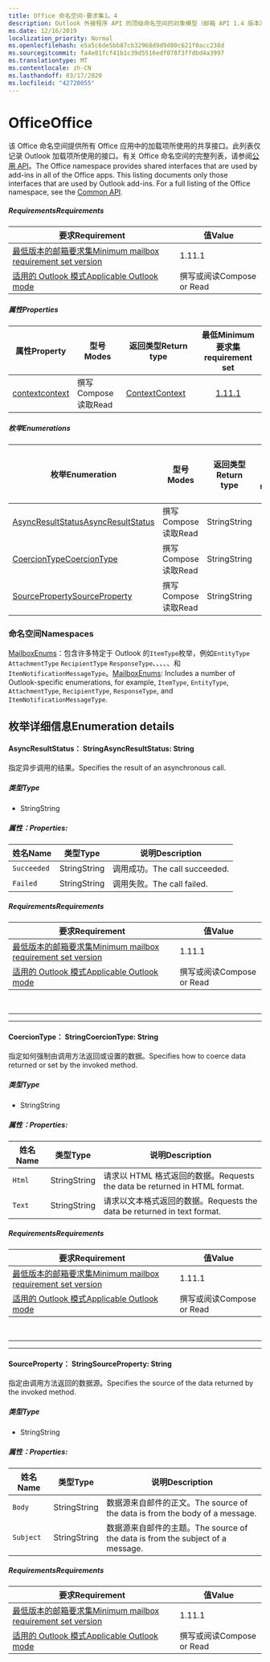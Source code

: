 ```yaml
---
title: Office 命名空间-要求集1。4
description: Outlook 外接程序 API 的顶级命名空间的对象模型（邮箱 API 1.4 版本）。
ms.date: 12/16/2019
localization_priority: Normal
ms.openlocfilehash: e5a5c6de5bb87cb32968d9d9d80c621f0acc238d
ms.sourcegitcommit: fa4e81fcf41b1c39d5516edf078f3ffdbd4a3997
ms.translationtype: MT
ms.contentlocale: zh-CN
ms.lasthandoff: 03/17/2020
ms.locfileid: "42720055"
---
```

# <a name="office"></a><span data-ttu-id="8b28a-103">Office</span><span class="sxs-lookup"><span data-stu-id="8b28a-103">Office</span></span>

<span data-ttu-id="8b28a-p101">该 Office 命名空间提供所有 Office 应用中的加载项所使用的共享接口。此列表仅记录 Outlook 加载项所使用的接口。有关 Office 命名空间的完整列表，请参阅[公用 API](/javascript/api/office)。</span><span class="sxs-lookup"><span data-stu-id="8b28a-p101">The Office namespace provides shared interfaces that are used by add-ins in all of the Office apps. This listing documents only those interfaces that are used by Outlook add-ins. For a full listing of the Office namespace, see the [Common API](/javascript/api/office).</span></span>

##### <a name="requirements"></a><span data-ttu-id="8b28a-106">Requirements</span><span class="sxs-lookup"><span data-stu-id="8b28a-106">Requirements</span></span>

|<span data-ttu-id="8b28a-107">要求</span><span class="sxs-lookup"><span data-stu-id="8b28a-107">Requirement</span></span>| <span data-ttu-id="8b28a-108">值</span><span class="sxs-lookup"><span data-stu-id="8b28a-108">Value</span></span>|
|---|---|
|[<span data-ttu-id="8b28a-109">最低版本的邮箱要求集</span><span class="sxs-lookup"><span data-stu-id="8b28a-109">Minimum mailbox requirement set version</span></span>](../../requirement-sets/outlook-api-requirement-sets.md)| <span data-ttu-id="8b28a-110">1.1</span><span class="sxs-lookup"><span data-stu-id="8b28a-110">1.1</span></span>|
|[<span data-ttu-id="8b28a-111">适用的 Outlook 模式</span><span class="sxs-lookup"><span data-stu-id="8b28a-111">Applicable Outlook mode</span></span>](../../../outlook/outlook-add-ins-overview.md#extension-points)| <span data-ttu-id="8b28a-112">撰写或阅读</span><span class="sxs-lookup"><span data-stu-id="8b28a-112">Compose or Read</span></span>|

##### <a name="properties"></a><span data-ttu-id="8b28a-113">属性</span><span class="sxs-lookup"><span data-stu-id="8b28a-113">Properties</span></span>

| <span data-ttu-id="8b28a-114">属性</span><span class="sxs-lookup"><span data-stu-id="8b28a-114">Property</span></span> | <span data-ttu-id="8b28a-115">型号</span><span class="sxs-lookup"><span data-stu-id="8b28a-115">Modes</span></span> | <span data-ttu-id="8b28a-116">返回类型</span><span class="sxs-lookup"><span data-stu-id="8b28a-116">Return type</span></span> | <span data-ttu-id="8b28a-117">最低</span><span class="sxs-lookup"><span data-stu-id="8b28a-117">Minimum</span></span><br><span data-ttu-id="8b28a-118">要求集</span><span class="sxs-lookup"><span data-stu-id="8b28a-118">requirement set</span></span> |
|---|---|---|:---:|
| [<span data-ttu-id="8b28a-119">context</span><span class="sxs-lookup"><span data-stu-id="8b28a-119">context</span></span>](office.context.md) | <span data-ttu-id="8b28a-120">撰写</span><span class="sxs-lookup"><span data-stu-id="8b28a-120">Compose</span></span><br><span data-ttu-id="8b28a-121">读取</span><span class="sxs-lookup"><span data-stu-id="8b28a-121">Read</span></span> | [<span data-ttu-id="8b28a-122">Context</span><span class="sxs-lookup"><span data-stu-id="8b28a-122">Context</span></span>](/javascript/api/office/office.context?view=outlook-js-1.4) | [<span data-ttu-id="8b28a-123">1.1</span><span class="sxs-lookup"><span data-stu-id="8b28a-123">1.1</span></span>](../requirement-set-1.1/outlook-requirement-set-1.1.md) |

##### <a name="enumerations"></a><span data-ttu-id="8b28a-124">枚举</span><span class="sxs-lookup"><span data-stu-id="8b28a-124">Enumerations</span></span>

| <span data-ttu-id="8b28a-125">枚举</span><span class="sxs-lookup"><span data-stu-id="8b28a-125">Enumeration</span></span> | <span data-ttu-id="8b28a-126">型号</span><span class="sxs-lookup"><span data-stu-id="8b28a-126">Modes</span></span> | <span data-ttu-id="8b28a-127">返回类型</span><span class="sxs-lookup"><span data-stu-id="8b28a-127">Return type</span></span> | <span data-ttu-id="8b28a-128">最低</span><span class="sxs-lookup"><span data-stu-id="8b28a-128">Minimum</span></span><br><span data-ttu-id="8b28a-129">要求集</span><span class="sxs-lookup"><span data-stu-id="8b28a-129">requirement set</span></span> |
|---|---|---|:---:|
| [<span data-ttu-id="8b28a-130">AsyncResultStatus</span><span class="sxs-lookup"><span data-stu-id="8b28a-130">AsyncResultStatus</span></span>](#asyncresultstatus-string) | <span data-ttu-id="8b28a-131">撰写</span><span class="sxs-lookup"><span data-stu-id="8b28a-131">Compose</span></span><br><span data-ttu-id="8b28a-132">读取</span><span class="sxs-lookup"><span data-stu-id="8b28a-132">Read</span></span> | <span data-ttu-id="8b28a-133">String</span><span class="sxs-lookup"><span data-stu-id="8b28a-133">String</span></span> | [<span data-ttu-id="8b28a-134">1.1</span><span class="sxs-lookup"><span data-stu-id="8b28a-134">1.1</span></span>](../requirement-set-1.1/outlook-requirement-set-1.1.md) |
| [<span data-ttu-id="8b28a-135">CoercionType</span><span class="sxs-lookup"><span data-stu-id="8b28a-135">CoercionType</span></span>](#coerciontype-string) | <span data-ttu-id="8b28a-136">撰写</span><span class="sxs-lookup"><span data-stu-id="8b28a-136">Compose</span></span><br><span data-ttu-id="8b28a-137">读取</span><span class="sxs-lookup"><span data-stu-id="8b28a-137">Read</span></span> | <span data-ttu-id="8b28a-138">String</span><span class="sxs-lookup"><span data-stu-id="8b28a-138">String</span></span> | [<span data-ttu-id="8b28a-139">1.1</span><span class="sxs-lookup"><span data-stu-id="8b28a-139">1.1</span></span>](../requirement-set-1.1/outlook-requirement-set-1.1.md) |
| [<span data-ttu-id="8b28a-140">SourceProperty</span><span class="sxs-lookup"><span data-stu-id="8b28a-140">SourceProperty</span></span>](#sourceproperty-string) | <span data-ttu-id="8b28a-141">撰写</span><span class="sxs-lookup"><span data-stu-id="8b28a-141">Compose</span></span><br><span data-ttu-id="8b28a-142">读取</span><span class="sxs-lookup"><span data-stu-id="8b28a-142">Read</span></span> | <span data-ttu-id="8b28a-143">String</span><span class="sxs-lookup"><span data-stu-id="8b28a-143">String</span></span> | [<span data-ttu-id="8b28a-144">1.1</span><span class="sxs-lookup"><span data-stu-id="8b28a-144">1.1</span></span>](../requirement-set-1.1/outlook-requirement-set-1.1.md) |

### <a name="namespaces"></a><span data-ttu-id="8b28a-145">命名空间</span><span class="sxs-lookup"><span data-stu-id="8b28a-145">Namespaces</span></span>

<span data-ttu-id="8b28a-146">[MailboxEnums](/javascript/api/outlook/office.mailboxenums.attachmentcontentformat?view=outlook-js-1.4)：包含许多特定于 Outlook 的`ItemType`枚举，例如`EntityType` `AttachmentType` `RecipientType` `ResponseType`、、、、、和`ItemNotificationMessageType`。</span><span class="sxs-lookup"><span data-stu-id="8b28a-146">[MailboxEnums](/javascript/api/outlook/office.mailboxenums.attachmentcontentformat?view=outlook-js-1.4): Includes a number of Outlook-specific enumerations, for example, `ItemType`, `EntityType`, `AttachmentType`, `RecipientType`, `ResponseType`, and `ItemNotificationMessageType`.</span></span>

## <a name="enumeration-details"></a><span data-ttu-id="8b28a-147">枚举详细信息</span><span class="sxs-lookup"><span data-stu-id="8b28a-147">Enumeration details</span></span>

#### <a name="asyncresultstatus-string"></a><span data-ttu-id="8b28a-148">AsyncResultStatus： String</span><span class="sxs-lookup"><span data-stu-id="8b28a-148">AsyncResultStatus: String</span></span>

<span data-ttu-id="8b28a-149">指定异步调用的结果。</span><span class="sxs-lookup"><span data-stu-id="8b28a-149">Specifies the result of an asynchronous call.</span></span>

##### <a name="type"></a><span data-ttu-id="8b28a-150">类型</span><span class="sxs-lookup"><span data-stu-id="8b28a-150">Type</span></span>

*   <span data-ttu-id="8b28a-151">String</span><span class="sxs-lookup"><span data-stu-id="8b28a-151">String</span></span>

##### <a name="properties"></a><span data-ttu-id="8b28a-152">属性：</span><span class="sxs-lookup"><span data-stu-id="8b28a-152">Properties:</span></span>

|<span data-ttu-id="8b28a-153">姓名</span><span class="sxs-lookup"><span data-stu-id="8b28a-153">Name</span></span>| <span data-ttu-id="8b28a-154">类型</span><span class="sxs-lookup"><span data-stu-id="8b28a-154">Type</span></span>| <span data-ttu-id="8b28a-155">说明</span><span class="sxs-lookup"><span data-stu-id="8b28a-155">Description</span></span>|
|---|---|---|
|`Succeeded`| <span data-ttu-id="8b28a-156">String</span><span class="sxs-lookup"><span data-stu-id="8b28a-156">String</span></span>|<span data-ttu-id="8b28a-157">调用成功。</span><span class="sxs-lookup"><span data-stu-id="8b28a-157">The call succeeded.</span></span>|
|`Failed`| <span data-ttu-id="8b28a-158">String</span><span class="sxs-lookup"><span data-stu-id="8b28a-158">String</span></span>|<span data-ttu-id="8b28a-159">调用失败。</span><span class="sxs-lookup"><span data-stu-id="8b28a-159">The call failed.</span></span>|

##### <a name="requirements"></a><span data-ttu-id="8b28a-160">Requirements</span><span class="sxs-lookup"><span data-stu-id="8b28a-160">Requirements</span></span>

|<span data-ttu-id="8b28a-161">要求</span><span class="sxs-lookup"><span data-stu-id="8b28a-161">Requirement</span></span>| <span data-ttu-id="8b28a-162">值</span><span class="sxs-lookup"><span data-stu-id="8b28a-162">Value</span></span>|
|---|---|
|[<span data-ttu-id="8b28a-163">最低版本的邮箱要求集</span><span class="sxs-lookup"><span data-stu-id="8b28a-163">Minimum mailbox requirement set version</span></span>](../../requirement-sets/outlook-api-requirement-sets.md)| <span data-ttu-id="8b28a-164">1.1</span><span class="sxs-lookup"><span data-stu-id="8b28a-164">1.1</span></span>|
|[<span data-ttu-id="8b28a-165">适用的 Outlook 模式</span><span class="sxs-lookup"><span data-stu-id="8b28a-165">Applicable Outlook mode</span></span>](../../../outlook/outlook-add-ins-overview.md#extension-points)| <span data-ttu-id="8b28a-166">撰写或阅读</span><span class="sxs-lookup"><span data-stu-id="8b28a-166">Compose or Read</span></span>|

<br>

---
---

#### <a name="coerciontype-string"></a><span data-ttu-id="8b28a-167">CoercionType： String</span><span class="sxs-lookup"><span data-stu-id="8b28a-167">CoercionType: String</span></span>

<span data-ttu-id="8b28a-168">指定如何强制由调用方法返回或设置的数据。</span><span class="sxs-lookup"><span data-stu-id="8b28a-168">Specifies how to coerce data returned or set by the invoked method.</span></span>

##### <a name="type"></a><span data-ttu-id="8b28a-169">类型</span><span class="sxs-lookup"><span data-stu-id="8b28a-169">Type</span></span>

*   <span data-ttu-id="8b28a-170">String</span><span class="sxs-lookup"><span data-stu-id="8b28a-170">String</span></span>

##### <a name="properties"></a><span data-ttu-id="8b28a-171">属性：</span><span class="sxs-lookup"><span data-stu-id="8b28a-171">Properties:</span></span>

|<span data-ttu-id="8b28a-172">姓名</span><span class="sxs-lookup"><span data-stu-id="8b28a-172">Name</span></span>| <span data-ttu-id="8b28a-173">类型</span><span class="sxs-lookup"><span data-stu-id="8b28a-173">Type</span></span>| <span data-ttu-id="8b28a-174">说明</span><span class="sxs-lookup"><span data-stu-id="8b28a-174">Description</span></span>|
|---|---|---|
|`Html`| <span data-ttu-id="8b28a-175">String</span><span class="sxs-lookup"><span data-stu-id="8b28a-175">String</span></span>|<span data-ttu-id="8b28a-176">请求以 HTML 格式返回的数据。</span><span class="sxs-lookup"><span data-stu-id="8b28a-176">Requests the data be returned in HTML format.</span></span>|
|`Text`| <span data-ttu-id="8b28a-177">String</span><span class="sxs-lookup"><span data-stu-id="8b28a-177">String</span></span>|<span data-ttu-id="8b28a-178">请求以文本格式返回的数据。</span><span class="sxs-lookup"><span data-stu-id="8b28a-178">Requests the data be returned in text format.</span></span>|

##### <a name="requirements"></a><span data-ttu-id="8b28a-179">Requirements</span><span class="sxs-lookup"><span data-stu-id="8b28a-179">Requirements</span></span>

|<span data-ttu-id="8b28a-180">要求</span><span class="sxs-lookup"><span data-stu-id="8b28a-180">Requirement</span></span>| <span data-ttu-id="8b28a-181">值</span><span class="sxs-lookup"><span data-stu-id="8b28a-181">Value</span></span>|
|---|---|
|[<span data-ttu-id="8b28a-182">最低版本的邮箱要求集</span><span class="sxs-lookup"><span data-stu-id="8b28a-182">Minimum mailbox requirement set version</span></span>](../../requirement-sets/outlook-api-requirement-sets.md)| <span data-ttu-id="8b28a-183">1.1</span><span class="sxs-lookup"><span data-stu-id="8b28a-183">1.1</span></span>|
|[<span data-ttu-id="8b28a-184">适用的 Outlook 模式</span><span class="sxs-lookup"><span data-stu-id="8b28a-184">Applicable Outlook mode</span></span>](../../../outlook/outlook-add-ins-overview.md#extension-points)| <span data-ttu-id="8b28a-185">撰写或阅读</span><span class="sxs-lookup"><span data-stu-id="8b28a-185">Compose or Read</span></span>|

<br>

---
---

#### <a name="sourceproperty-string"></a><span data-ttu-id="8b28a-186">SourceProperty： String</span><span class="sxs-lookup"><span data-stu-id="8b28a-186">SourceProperty: String</span></span>

<span data-ttu-id="8b28a-187">指定由调用方法返回的数据源。</span><span class="sxs-lookup"><span data-stu-id="8b28a-187">Specifies the source of the data returned by the invoked method.</span></span>

##### <a name="type"></a><span data-ttu-id="8b28a-188">类型</span><span class="sxs-lookup"><span data-stu-id="8b28a-188">Type</span></span>

*   <span data-ttu-id="8b28a-189">String</span><span class="sxs-lookup"><span data-stu-id="8b28a-189">String</span></span>

##### <a name="properties"></a><span data-ttu-id="8b28a-190">属性：</span><span class="sxs-lookup"><span data-stu-id="8b28a-190">Properties:</span></span>

|<span data-ttu-id="8b28a-191">姓名</span><span class="sxs-lookup"><span data-stu-id="8b28a-191">Name</span></span>| <span data-ttu-id="8b28a-192">类型</span><span class="sxs-lookup"><span data-stu-id="8b28a-192">Type</span></span>| <span data-ttu-id="8b28a-193">说明</span><span class="sxs-lookup"><span data-stu-id="8b28a-193">Description</span></span>|
|---|---|---|
|`Body`| <span data-ttu-id="8b28a-194">String</span><span class="sxs-lookup"><span data-stu-id="8b28a-194">String</span></span>|<span data-ttu-id="8b28a-195">数据源来自邮件的正文。</span><span class="sxs-lookup"><span data-stu-id="8b28a-195">The source of the data is from the body of a message.</span></span>|
|`Subject`| <span data-ttu-id="8b28a-196">String</span><span class="sxs-lookup"><span data-stu-id="8b28a-196">String</span></span>|<span data-ttu-id="8b28a-197">数据源来自邮件的主题。</span><span class="sxs-lookup"><span data-stu-id="8b28a-197">The source of the data is from the subject of a message.</span></span>|

##### <a name="requirements"></a><span data-ttu-id="8b28a-198">Requirements</span><span class="sxs-lookup"><span data-stu-id="8b28a-198">Requirements</span></span>

|<span data-ttu-id="8b28a-199">要求</span><span class="sxs-lookup"><span data-stu-id="8b28a-199">Requirement</span></span>| <span data-ttu-id="8b28a-200">值</span><span class="sxs-lookup"><span data-stu-id="8b28a-200">Value</span></span>|
|---|---|
|[<span data-ttu-id="8b28a-201">最低版本的邮箱要求集</span><span class="sxs-lookup"><span data-stu-id="8b28a-201">Minimum mailbox requirement set version</span></span>](../../requirement-sets/outlook-api-requirement-sets.md)| <span data-ttu-id="8b28a-202">1.1</span><span class="sxs-lookup"><span data-stu-id="8b28a-202">1.1</span></span>|
|[<span data-ttu-id="8b28a-203">适用的 Outlook 模式</span><span class="sxs-lookup"><span data-stu-id="8b28a-203">Applicable Outlook mode</span></span>](../../../outlook/outlook-add-ins-overview.md#extension-points)| <span data-ttu-id="8b28a-204">撰写或阅读</span><span class="sxs-lookup"><span data-stu-id="8b28a-204">Compose or Read</span></span>|
